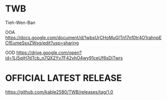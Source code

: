 # TWB
Tieh-Wen-Ban

OOA
https://docs.google.com/document/d/1wbsUrCHoMuGITn17n10tr4O1rahnpECfEumeSsxZWsg/edit?usp=sharing

OOD
https://drive.google.com/open?id=1Lj5qjH7dTcb_n7QX2Yv7F42yhO4wy91ceUf6sDiTwrs

# OFFICIAL LATEST RELEASE
https://github.com/kable2580/TWB/releases/tag/1.0
